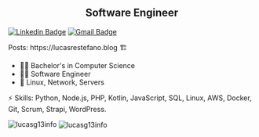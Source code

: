 
<h2 align="center">Software Engineer</h2>


[![Linkedin Badge](https://img.shields.io/badge/-lucasg13info-blue?style=flat-square&logo=Linkedin&logoColor=white&link=https://www.linkedin.com/in/lucas-rodrigues-estefano-ab96bb146/)](https://www.linkedin.com/in/lucas-rodrigues-estefano-ab96bb146/) 
[![Gmail Badge](https://img.shields.io/badge/-lucccasestefano1@gmail.com-c14438?style=flat-square&logo=Gmail&logoColor=white&link=mailto:lucccasestefano1@gmail.com)](mailto:lucccasestefano1@gmail.com)


<p>Posts: https://lucasrestefano.blog 🏗️</p>

- 👨‍🎓 Bachelor's in Computer Science
- 👨‍💻 Software Engineer
- 🐧 Linux, Network, Servers  

⚡ Skills: Python, Node.js, PHP, Kotlin, JavaScript, SQL, Linux, AWS, Docker, Git, Scrum, Strapi, WordPress.

<img src="https://komarev.com/ghpvc/?username=lucasg13info" alt="lucasg13info"/>
<img align="center" src="https://github-readme-stats.vercel.app/api?username=lucasg13info&show_icons=true" alt="lucasg13info"/> 
